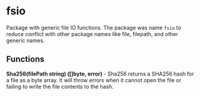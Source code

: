 # fsio

Package with generic file IO functions. The package was name `fsio` to reduce
conflict with other package names like file, filepath, and other generic names.

## Functions

**Sha256(filePath string) ([]byte, error)** - 
Sha256 returns a SHA256 hash for a file as a byte array. It will throw errors
when it cannot open the file or failing to write the file contents to the hash.
